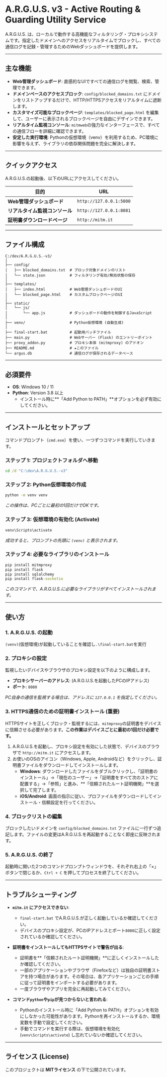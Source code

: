 # A.R.G.U.S. v3 - Active Routing & Guarding Utility Service

A.R.G.U.S. は、ローカルで動作する高機能なフィルタリング・プロキシシステムです。指定したドメインへのアクセスをリアルタイムでブロックし、すべての通信ログを記録・管理するためのWebダッシュボードを提供します。

---

## 主な機能

-   **Web管理ダッシュボード**: 直感的なUIですべての通信ログを閲覧、検索、管理できます。
-   **ドメインベースのアクセスブロック**: `config/blocked_domains.txt` にドメインをリストアップするだけで、HTTP/HTTPSアクセスをリアルタイムに遮断します。
-   **カスタマイズ可能なブロックページ**: `templates/blocked_page.html` を編集して、ユーザーに表示されるブロックページを自由にデザインできます。
-   **リアルタイム監視コンソール**: `mitmweb`の強力なインターフェースで、すべての通信フローを詳細に確認できます。
-   **安定した実行環境**: Pythonの仮想環境（venv）を利用するため、PC環境に影響を与えず、ライブラリの依存関係問題を完全に解決します。

---

## クイックアクセス

A.R.G.U.S.の起動後、以下のURLにアクセスしてください。

| 目的                  | URL                               |
| --------------------- | --------------------------------- |
| **Web管理ダッシュボード** | `http://127.0.0.1:5000`           |
| **リアルタイム監視コンソール** | `http://127.0.0.1:8081`           |
| **証明書ダウンロードページ** | `http://mitm.it`                  |

---

## ファイル構成

````
C:/dev/A.R.G.U.S.-v3/
│
├── config/
│   ├── blocked_domains.txt  # ブロック対象ドメインのリスト
│   └── state.json           # フィルタリング有効/無効状態の保存
│
├── templates/
│   ├── index.html           # Web管理ダッシュボードのUI
│   └── blocked_page.html    # カスタムブロックページのUI
│
├── static/
│   └── js/
│       └── app.js           # ダッシュボードの動作を制御するJavaScript
│
├── venv/                    # Python仮想環境 (自動生成)
│
├── final-start.bat          # 起動用バッチファイル
├── main.py                  # Webサーバー (Flask) のエントリーポイント
├── proxy_addon.py           # プロキシ本体 (mitmproxy) のアドオン
├── README.md                # ★このファイル
└── argus.db                 # 通信ログが保存されるデータベース
````
---

## 必須要件

-   **OS**: Windows 10 / 11
-   **Python**: Version 3.8 以上
    -   インストール時に**「Add Python to PATH」**オプションを必ず有効にしてください。

---

## インストールとセットアップ

コマンドプロンプト（`cmd.exe`）を使い、一つずつコマンドを実行していきます。

### ステップ 1: プロジェクトフォルダへ移動

```cmd
cd /d "C:\dev\A.R.G.U.S.-v3"
```

### ステップ 2: Python仮想環境の作成

```cmd
python -m venv venv
```
*この操作は、PCごとに最初の1回だけでOKです。*

### ステップ 3: 仮想環境の有効化 (Activate)

```cmd
venv\Scripts\activate
```
*成功すると、プロンプトの先頭に `(venv)` と表示されます。*

### ステップ 4: 必要なライブラリのインストール

```cmd
pip install mitmproxy
pip install flask
pip install sqlalchemy
pip install flask-socketio 
```
*このコマンドで、A.R.G.U.S.に必要なライブラリがすべてインストールされます。*

---

## 使い方

### 1. A.R.G.U.S. の起動

`(venv)`(仮想環境)が起動していることを確認し`.\final-start.bat`を実行 

### 2. プロキシの設定

監視したいデバイスやブラウザのプロキシ設定を以下のように構成します。

-   **プロキシサーバーのアドレス**: (A.R.G.U.S.を起動したPCのIPアドレス)
-   **ポート**: `8080`

*PC自身の通信を監視する場合は、アドレスに `127.0.0.1` を指定してください。*

### 3. HTTPS通信のための証明書インストール (重要)

HTTPSサイトを正しくブロック・監視するには、`mitmproxy`の証明書をデバイスに信頼させる必要があります。**この作業はデバイスごとに最初の1回だけ必要です。**

1.  A.R.G.U.S.を起動し、プロキシ設定を有効にした状態で、デバイスのブラウザで `http://mitm.it` にアクセスします。
2.  お使いのOSのアイコン（Windows, Apple, Androidなど）をクリックし、証明書ファイルをダウンロードしてインストールします。
    -   **Windows**: ダウンロードしたファイルをダブルクリックし、「証明書のインストール」→「現在のユーザー」→「証明書をすべて次のストアに配置する」→「参照」と進み、**「信頼されたルート証明機関」**を選択して完了します。
    -   **iOS/Android**: 画面の指示に従い、プロファイルをダウンロードしてインストール・信頼設定を行ってください。

### 4. ブロックリストの編集

ブロックしたいドメインを `config/blocked_domains.txt` ファイルに一行ずつ追記します。ファイルの変更はA.R.G.U.S.を再起動することなく即座に反映されます。

### 5. A.R.G.U.S. の終了

起動時に開いた2つのコマンドプロンプトウィンドウを、それぞれ右上の「×」ボタンで閉じるか、`Ctrl + C` を押してプロセスを終了してください。

---

## トラブルシューティング

-   **`mitm.it` にアクセスできない**:
    -   `final-start.bat` でA.R.G.U.S.が正しく起動しているか確認してください。
    -   デバイスのプロキシ設定が、PCのIPアドレスとポート`8080`に正しく設定されているか確認してください。

-   **証明書をインストールしてもHTTPSサイトで警告が出る**:
    -   証明書を**「信頼されたルート証明機関」**に正しくインストールしたか確認してください。
    -   一部のアプリケーションやブラウザ（Firefoxなど）は独自の証明書ストアを持つ場合があります。その場合は、各アプリケーションごとの手順に従って証明書をインポートする必要があります。
    -   一度ブラウザやアプリを完全に再起動してみてください。

-   **コマンド`python`や`pip`が見つからないと言われる**:
    -   Pythonのインストール時に「Add Python to PATH」オプションを有効にしなかった可能性があります。Pythonを再インストールするか、環境変数を手動で設定してください。
    -   手動でコマンドを実行する際は、仮想環境を有効化 (`venv\Scripts\activate`) し忘れていないか確認してください。

---

## ライセンス (License)

このプロジェクトは **MITライセンス** の下で公開されています。
